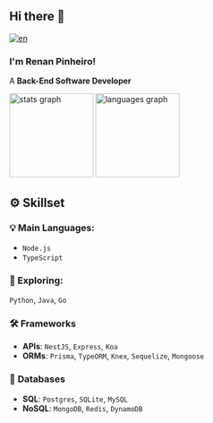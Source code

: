## Hi there 👋

[![en](https://img.shields.io/badge/lang-en-red.svg)]()

### I'm Renan Pinheiro!

A **Back-End Software Developer**

<div align="left">
  <img src="https://github-readme-stats.vercel.app/api?username=renancpin&show_icons=true&theme=dark&order=1" height="150" alt="stats graph"  />
  <img src="https://github-readme-stats.vercel.app/api/top-langs?username=renancpin&layout=compact&card_width=320&theme=dark&order=2" height="150" alt="languages graph"  />
</div>


## :gear: **Skillset**

### :bulb: **Main Languages**:
- `Node.js`
- `TypeScript`

### :flashlight: Exploring:
`Python`, `Java`, `Go`

### :hammer_and_wrench: **Frameworks**
- **APIs**: `NestJS`, `Express`, `Koa`
- **ORMs**: `Prisma`, `TypeORM`, `Knex`, `Sequelize`, `Mongoose`

### :file_folder: **Databases**
- **SQL**: `Postgres`, `SQLite`, `MySQL`
- **NoSQL**: `MongoDB`, `Redis`, `DynamoDB`
